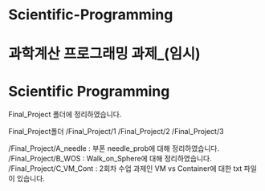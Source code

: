 # Scientific-Programming
과학계산 프로그래밍 과제_(임시)
=====================================
Scientific Programming
=====================================
Final_Project 폴더에 정리하였습니다.

Final_Project폴더
/Final_Project/1
/Final_Project/2
/Final_Project/3

/Final_Project/A_needle : 부폰 needle_prob에 대해 정리하였습니다.
/Final_Project/B_WOS : Walk_on_Sphere에 대해 정리하였습니다.
/Final_Project/C_VM_Cont : 2회차 수업 과제인 VM vs Container에 대한 txt 파일이 있습니다.



